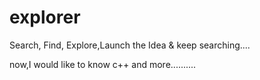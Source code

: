 # explorer
Search, Find, Explore,Launch the Idea &amp; keep searching....


now,I would like to know c++ and more..........
